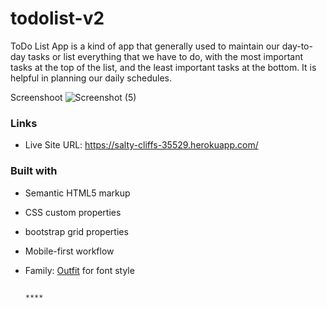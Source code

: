 # todolist-v2


ToDo List App is a kind of app that generally used to maintain our day-to-day tasks or list everything that we have to do, with the most important tasks at the top of the list, and the least important tasks at the bottom. It is helpful in planning our daily schedules.

Screenshoot
![Screenshot (5)](https://user-images.githubusercontent.com/106764649/191334712-f4a9f90d-829e-4d46-91e3-d26deceec7ca.png)


### Links 
- Live Site URL:  https://salty-cliffs-35529.herokuapp.com/


### Built with

- Semantic HTML5 markup
- CSS custom properties
- bootstrap grid properties
- Mobile-first workflow
-  Family: [Outfit](https://fonts.google.com/specimen/Outfit) for font style



                                                                                  ****
